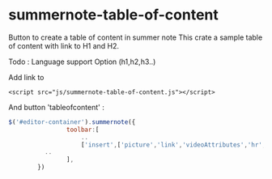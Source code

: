 # summernote-table-of-content
Button to create a table of content in summer note
This crate a sample table of content with link to H1 and H2.

Todo :
Language support
Option (h1,h2,h3..)


Add link to 
```
<script src="js/summernote-table-of-content.js"></script>
```
And button 'tableofcontent' :
```javascript
$('#editor-container').summernote({
				toolbar:[					
					..
					['insert',['picture','link','videoAttributes','hr','tableofcontent']],
          ..
				],
        })
```

